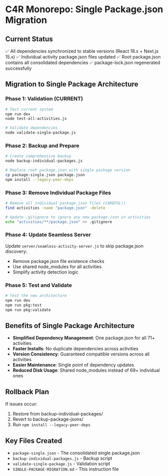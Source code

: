 # C4R Monorepo: Single Package.json Migration

## Current Status
✅ All dependencies synchronized to stable versions (React 18.x + Next.js 15.x)
✅ Individual activity package.json files updated
✅ Root package.json contains all consolidated dependencies
✅ package-lock.json regenerated successfully

## Migration to Single Package Architecture

### Phase 1: Validation (CURRENT)
```bash
# Test current system
npm run dev
node test-all-activities.js

# Validate dependencies
node validate-single-package.js
```

### Phase 2: Backup and Prepare
```bash
# Create comprehensive backup
node backup-individual-packages.js

# Replace root package.json with single package version
cp package-single.json package.json
npm install --legacy-peer-deps
```

### Phase 3: Remove Individual Package Files
```bash
# Remove all individual package.json files (CAREFUL!)
find activities -name "package.json" -delete

# Update .gitignore to ignore any new package.json in activities
echo "activities/**/package.json" >> .gitignore
```

### Phase 4: Update Seamless Server
Update `server/seamless-activity-server.js` to skip package.json discovery:
- Remove package.json file existence checks
- Use shared node_modules for all activities
- Simplify activity detection logic

### Phase 5: Test and Validate
```bash
# Test the new architecture
npm run dev
npm run pkg:test
npm run pkg:validate
```

## Benefits of Single Package Architecture
- **Simplified Dependency Management**: One package.json for all 71+ activities
- **Faster Installs**: No duplicate dependencies across activities
- **Version Consistency**: Guaranteed compatible versions across all activities
- **Easier Maintenance**: Single point of dependency updates
- **Reduced Disk Usage**: Shared node_modules instead of 69+ individual ones

## Rollback Plan
If issues occur:
1. Restore from backup-individual-packages/
2. Revert to backup-package-jsons/
3. Run `npm install --legacy-peer-deps`

## Key Files Created
- `package-single.json` - The consolidated single package.json
- `backup-individual-packages.js` - Backup script
- `validate-single-package.js` - Validation script
- `SINGLE-PACKAGE-MIGRATION.md` - This instruction file
